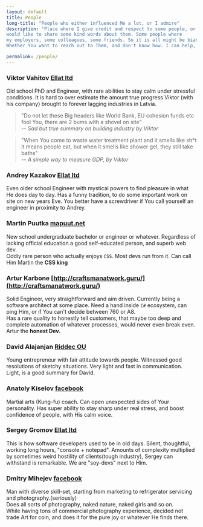 ```yaml
---
layout: default
title: People
long-title: "People who either influenced Me a lot, or I admire"
description: "Place where I give credit and respect to some people, or just 
would like to share some kind words about them. Some people where 
my employers, some colleagues, some friends. So it is all might be biased.
Whether You want to reach out to Them, and don't know how. I can help, free of charge"

permalink: /people/
---
```


### <a name="viktor-vahitov" />Viktor Vahitov [Ellat ltd](https://www.ellat.lv)

Old school PhD and Engineer, with rare abilities to stay calm 
under stressful conditions. It is hard to over estimate the 
amount true progress Viktor (with his company) brought to forever
lagging industries in Latvia.  
> "Do not let these Big headers like World Bank, EU cohesion funds etc fool You,
> there are 2 bums with a shovel on site"  
> -- <cite>Sad but true summary on building industry by Viktor</cite>

> "When You come to waste water treatment plant and it smells like sh*t
> it means people eat, but when it smells like shower gel, they still take baths"  
> -- <cite>A simple way to measure GDP, by Viktor</cite>

### <a name="andrey-kazakov" />Andrey Kazakov [Ellat ltd](https://www.ellat.lv)

Even older school Engineer with mystical powers to find pleasure 
in what He does day to day. 
Has a funny tradition, to do some important work on site on new years Eve. You 
better have a screwdriver if You call yourself an engineer in proximity to Andrey.

### <a name="martin-puutka" />Martin Puutka [mapuut.net](https://mapuut.net)

New school undergraduate bachelor or engineer or whatever. Regardless
of lacking official education a good self-educated person, and 
superb web dev.  
Oddly rare person who actually enjoys `CSS`. Most devs run from it. 
Can call Him Martin the **CSS king**

### <a name="artur-karbone" />Artur Karbone [http://craftsmanatwork.guru/](http://craftsmanatwork.guru/)

Solid Engineer, very straightforward and aim driven. Currently
being a software architect at some place. Need a hand inside `C#` ecosystem, 
can ping Him, or if You can't decide between 760 or A8.  
Has a rare quality to honestly tell customers, that maybe too deep and complete automation 
of whatever processes, would never even break even. Artur the **honest Dev.**

### <a name="david-alajanjan" />David Alajanjan [Riddec OU](https://riddec.com)

Young entrepreneur with fair attitude 
towards people. Witnessed good resolutions of sketchy situations. 
Very light and fast in communication. Light, is a good summary for David.

### <a name="anatoly-kiselov" />Anatoly Kiselov [facebook](https://www.facebook.com/nat.kiselovs)

Martial arts (Kung-fu) coach. Can open unexpected sides of Your personality. Has super ability 
to stay sharp under real stress, and boost confidence of people, with His calm voice. 

### <a name="sergey-gromov" />Sergey Gromov [Ellat ltd](https://www.ellat.lv)

This is how software developers used to be in old days. Silent, thoughtful, working long hours, 
"console + notepad". Amounts of complexity multiplied by sometimes weird hostility of clients(tough industry), 
Sergey can withstand is remarkable. We are "soy-devs" next to Him.

### <a name="dmitry-mihejev" />Dmitry Mihejev [facebook](https://www.facebook.com/v.strelok)

Man with diverse skill-set, starting from marketing to refrigerator servicing and photography.(seriously)  
Does all sorts of photography, naked nature, naked girls and so on.  
While having tons of commercial photography experience, decided not trade Art for coin, and does it 
for the pure joy or whatever He finds there.


